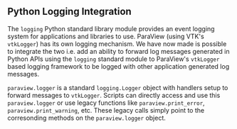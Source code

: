 ## Python Logging Integration

The `logging` Python standard library module provides an event logging system for
applications and libraries to use. ParaView (using VTK's `vtkLogger`) has its own
logging mechanism. We have now made is possible to integrate the two i.e. add an ability
to forward log messages generated in Python APIs using the `logging` standard module
to ParaView's `vtkLogger` based logging framework to be logged with other application
generated log messages.

`paraview.logger` is a standard `logging.Logger` object with handlers setup to forward messages
to `vtkLogger`. Scripts can directly access and use this `paraview.logger` or use
legacy functions like `paraview.print_error`, `paraview.print_warning`, etc. These legacy calls
simply point to the corresonding methods on the `paraview.logger` object.
